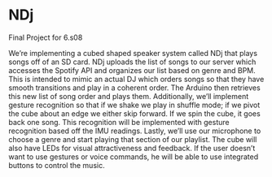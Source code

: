 # NDj
Final Project for 6.s08 

We’re implementing a cubed shaped speaker system called NDj that plays songs off of an SD card. NDj uploads the list of songs to our server which accesses the Spotify API and organizes our list based on genre and BPM. This is intended to mimic an actual DJ which orders songs so that they have smooth transitions and play in a coherent order. The Arduino then retrieves this new list of song order and plays them. Additionally, we’ll implement gesture recognition so that if we shake we play in shuffle mode; if we pivot the cube about an edge we either skip forward. If we spin the cube, it goes back one song. This recognition will be implemented with gesture recognition based off the IMU readings. Lastly, we’ll use our microphone to choose a genre and start playing that section of our playlist. The cube will also have LEDs for visual attractiveness and feedback. If the user doesn’t want to use gestures or voice commands, he will be able to use integrated buttons to control the music.